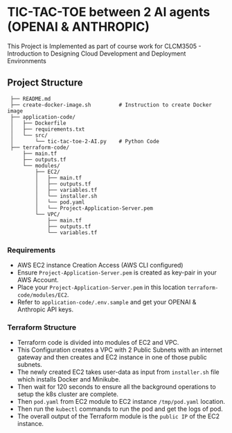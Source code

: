 # TIC-TAC-TOE between 2 AI agents (OPENAI & ANTHROPIC)

This Project is Implemented as part of course work for CLCM3505 - Introduction to Designing Cloud Development and Deployment Environments

## Project Structure

```
 ├── README.md
 ├── create-docker-image.sh         # Instruction to create Docker image
 ├── application-code/
 │   ├── Dockerfile
 │   ├── requirements.txt
 │   └── src/
 │       └── tic-tac-toe-2-AI.py    # Python Code
 ├── terraform-code/
     ├── main.tf
     ├── outputs.tf
     └── modules/
         ├── EC2/
         │   ├── main.tf
         │   ├── outputs.tf
         │   ├── variables.tf
         │   └── installer.sh
         │   └── pod.yaml
         │   └── Project-Application-Server.pem
         └── VPC/
             ├── main.tf
             ├── outputs.tf
             └── variables.tf
```

### Requirements

- AWS EC2 instance Creation Access (AWS CLI configured)
- Ensure `Project-Application-Server.pem` is created as key-pair in your AWS Account.
- Place your `Project-Application-Server.pem` in this location `terraform-code/modules/EC2`.
- Refer to `application-code/.env.sample` and get your OPENAI & Anthropic API keys.

### Terraform Structure

- Terraform code is divided into modules of EC2 and VPC.
- This Configuration creates a VPC with 2 Public Subnets with an internet gateway and then creates and EC2 instance in one of those public subnets.
- The newly created EC2 takes user-data as input from `installer.sh` file which installs Docker and Minikube.
- Then wait for 120 seconds to ensure all the background operations to setup the k8s cluster are complete.
- Then `pod.yaml` from EC2 module to EC2 instance `/tmp/pod.yaml` location.
- Then run the `kubectl` commands to run the pod and get the logs of pod.
- The overall output of the Terraform module is the `public IP` of the EC2 instance.
